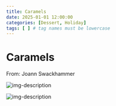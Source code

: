 ```yaml
---
title: Caramels
date: 2025-01-01 12:00:00
categories: [Dessert, Holiday]
tags: [ ] # tag names must be lowercase
---
```


# Caramels
From: Joann Swackhammer

![img-description](https://pbs.twimg.com/media/Ggoo97hW8AAvJHM?format=jpg&name=small)

![img-description](https://pbs.twimg.com/media/Ggoo97rW4AARQ2U?format=jpg&name=small)